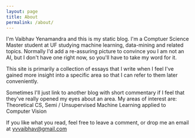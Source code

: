 ```yaml
---
layout: page
title: About
permalink: /about/
---
```


I'm Vaibhav Yenamandra and this is my static blog. 
I'm a Comptuer Science Master student at UF studying machine learning, data-mining and related topics. 
Normally I'd add a re-assuring picture to convince you I am not an AI, but I don't have one right now, so you'll have to take my word for it.

This site is primarily a collection of essays that I write when I feel I've gained more insight into a specific area so that I can refer to them later conveniently.

Sometimes I'll just link to another blog with short commentary if I feel that they've really opened my eyes about an area. My areas of interest are: Theoretical CS, Semi / Unsupervised Machine Learning applied to Computer Vision

If you like what you read, feel free to leave a comment, or drop me an email at [yvvaibhav@gmail.com](mailto:yvvaibhav@gmail.com)